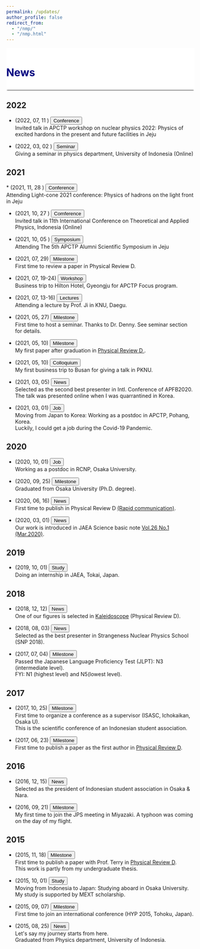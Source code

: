 ```yaml
---
permalink: /updates/
author_profile: false
redirect_from: 
  - "/nmp/"
  - "/nmp.html"
---
```


<div style="display: block;background-color:white;position: sticky;top: 0px; padding: 10px 0px 10px 0px;box-shadow: 0 4px 2px -2px gray;z-index: 1;"> 
  <h1 style="color:#000080"> News</h1> </div>

<h2> 2022 </h2>

* (2022, 07, 11 ) <button class="btn--article-blue"> Conference </button> <br> 
  Invited talk in APCTP workshop on nuclear physics 2022: Physics of excited hardons in the present and future facilities in Jeju
  
* (2022, 03, 02 ) <button class="btn--article-blue">Seminar </button> <br> 
  Giving a seminar in physics department, University of Indonesia (Online)

<h2> 2021 </h2>
* (2021, 11, 28 ) <button class="btn--article-blue">Conference </button> <br>
  Attending Light-cone 2021 conference: Physics of hadrons on the light front in Jeju

* (2021, 10, 27 ) <button class="btn--article-blue">Comference </button> <br> 
  Invited talk in 11th International Conference on Theoretical and Applied Physics, Indonesia (Online)

* (2021, 10, 05 ) <button class="btn--article-blue">Symposium </button> <br>
  Attending The 5th APCTP Alumni Scientific Symposium in Jeju
 
* (2021, 07, 29) <button class="btn--article-black">Milestone</button> <br>
  First time to review a paper in Physical Review D.

* (2021, 07, 19-24) <button class="btn--article-blue">Workshop</button> <br>
  Business trip to Hilton Hotel, Gyeongju for APCTP Focus program.
  
* (2021, 07, 13-16) <button class="btn--article-blue">Lectures</button> <br>
  Attending a lecture by Prof. Ji in KNU, Daegu.

* (2021, 05, 27) <button class="btn--article-black">Milestone</button> <br>
  First time to host a seminar. Thanks to Dr. Denny. See seminar section for details.

* (2021, 05, 10) <button class="btn--article-black">Milestone</button> <br>
  My first paper after graduation in <a href="https://journals.aps.org/prd/abstract/10.1103/PhysRevD.103.094003"> Physical Review D </a>.

* (2021, 05, 10) <button class="btn--article-blue">Colloquium</button> <br>
  My first business trip to Busan for giving a talk in PKNU.

* (2021, 03, 05) <button class="btn--article-red">News</button> <br>
  Selected as the second best presenter in Intl. Conference of APFB2020.<br>
  The talk was presented online when I was quarrantined in Korea.
    
* (2021, 03, 01) <button class="btn--article">Job</button><br>
  Moving from Japan to Korea: Working as a postdoc in APCTP, Pohang, Korea.<br>
  Luckily, I could get a job during the Covid-19 Pandemic.

<h2> 2020 </h2>

* (2020, 10, 01) <button class="btn--article">Job</button> <br>
  Working as a postdoc in RCNP, Osaka University.

* (2020, 09, 25) <button class="btn--article-black">Milestone</button> <br>
  Graduated from Osaka University (Ph.D. degree).
  
* (2020, 06, 16) <button class="btn--article-red">News</button> <br>
  First time to publish in Physical Review D <a href="https://journals.aps.org/prd/abstract/10.1103/PhysRevD.101.111502">(Rapid communication)</a>.
  
* (2020, 03, 01) <button class="btn--article-red">News</button> <br>
  Our work is introduced in JAEA Science basic note <a href="https://asrc.jaea.go.jp/publication/note/pdf/41kagaku/41_06.pdf">Vol.26 No.1 (Mar.2020)</a>.

<h2> 2019 </h2>

* (2019, 10, 01) <button class="btn--article">Study</button> <br>
  Doing an internship in JAEA, Tokai, Japan.

<h2> 2018 </h2>

* (2018, 12, 12) <button class="btn--article-red">News</button> <br>
  One of our figures is selected in <a href="https://journals.aps.org/prd/kaleidoscope/prd/98/11/114007">Kaleidoscope</a> (Physical Review D).

* (2018, 08, 03) <button class="btn--article-red">News</button> <br>
  Selected as the best presenter in Strangeness Nuclear Physics School (SNP 2018).

* (2017, 07, 04) <button class="btn--article-black">Milestone</button> <br>
  Passed the Japanese Language Proficiency Test (JLPT): N3 (intermediate level). <br>
  FYI: N1 (highest level) and N5(lowest level).

<h2> 2017 </h2>

* (2017, 10, 25) <button class="btn--article-black">Milestone</button> <br>
  First time to organize a conference as a supervisor (ISASC, Ichokaikan, Osaka U). <br>
  This is the scientific conference of an Indonesian student association.

* (2017, 06, 23) <button class="btn--article-black">Milestone</button> <br>
  First time to publish a paper as the first author in <a href="https://journals.aps.org/prd/abstract/10.1103/PhysRevD.95.114018">Physical Review D</a>.

<h2> 2016 </h2>

* (2016, 12, 15) <button class="btn--article-red">News</button> <br>
  Selected as the president of Indonesian student association in Osaka & Nara.

* (2016, 09, 21) <button class="btn--article-black">Milestone</button> <br>
  My first time to join the JPS meeting in Miyazaki. A typhoon was coming on the day of my flight.

<h2> 2015 </h2>

* (2015, 11, 18) <button class="btn--article-black">Milestone</button> <br>
  First time to publish a paper with Prof. Terry in <a href="https://journals.aps.org/prd/abstract/10.1103/PhysRevD.92.094019">Physical Review D</a>. <br>
  This work is partly from my undergraduate thesis.

* (2015, 10, 01) <button class="btn--article">Study</button> <br> 
  Moving from Indonesia to Japan: Studying aboard in Osaka University. <br>
  My study is supported by MEXT scholarship.
  
* (2015, 09, 07) <button class="btn--article-black">Milestone</button> <br>
  First time to join an international conference (HYP 2015, Tohoku, Japan). 
  
* (2015, 08, 25) <button class="btn--article-red">News</button> <br>
  Let's say my journey starts from here. <br>
  Graduated from Physics department, University of Indonesia. 
